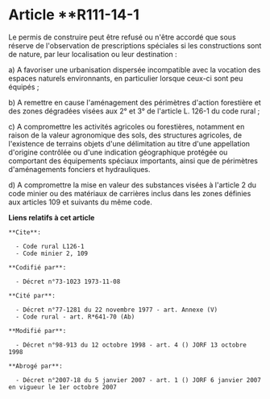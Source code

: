 # Article **R111-14-1

Le permis de construire peut être refusé ou n'être accordé que sous réserve de l'observation de prescriptions spéciales si
les constructions sont de nature, par leur localisation ou leur destination :

a) A favoriser une urbanisation dispersée incompatible avec la vocation des espaces naturels environnants, en particulier
lorsque ceux-ci sont peu équipés ;

b) A remettre en cause l'aménagement des périmètres d'action forestière et des zones dégradées visées aux 2° et 3° de
l'article L. 126-1 du code rural ;

c) A compromettre les activités agricoles ou forestières, notamment en raison de la valeur agronomique des sols, des
structures agricoles, de l'existence de terrains objets d'une délimitation au titre d'une appellation d'origine contrôlée ou
d'une indication géographique protégée ou comportant des équipements spéciaux importants, ainsi que de périmètres
d'aménagements fonciers et hydrauliques.

d) A compromettre la mise en valeur des substances visées à l'article 2 du code minier ou des matériaux de carrières inclus
dans les zones définies aux articles 109 et suivants du même code.

**Liens relatifs à cet article**

	**Cite**:

	  - Code rural L126-1
	  - Code minier 2, 109

	**Codifié par**:

	  - Décret n°73-1023 1973-11-08

	**Cité par**:

	  - Décret n°77-1281 du 22 novembre 1977 - art. Annexe (V)
	  - Code rural - art. R*641-70 (Ab)

	**Modifié par**:

	  - Décret n°98-913 du 12 octobre 1998 - art. 4 () JORF 13 octobre 1998

	**Abrogé par**:

	  - Décret n°2007-18 du 5 janvier 2007 - art. 1 () JORF 6 janvier 2007 en vigueur le 1er octobre 2007
